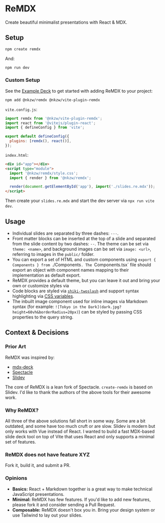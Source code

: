 # ReMDX

Create beautiful minimalist presentations with React & MDX.

## Setup

```bash
npm create remdx
```

And:

```bash
npm run dev
```

### Custom Setup

See the [Example Deck](/cpojer/remdx/tree/main/examples/tokyo) to get started with adding ReMDX to your project:

```bash
npm add @nkzw/remdx @nkzw/vite-plugin-remdx
```

`vite.config.js`:

```js
import remdx from '@nkzw/vite-plugin-remdx';
import react from '@vitejs/plugin-react';
import { defineConfig } from 'vite';

export default defineConfig({
  plugins: [remdx(), react()],
});
```

`index.html`:

```html
<div id="app"></div>
<script type="module">
  import '@nkzw/remdx/style.css';
  import { render } from '@nkzw/remdx';

  render(document.getElementById('app'), import('./slides.re.mdx'));
</script>
```

Then create your `slides.re.mdx` and start the dev server via `npx run vite dev`.

## Usage

- Individual slides are separated by three dashes: `---`.
- Front matter blocks can be inserted at the top of a slide and separated from the slide content by two dashes: `--`. The theme can be set via `theme: <name>`, and background images can be set via `image: <url>`, referring to images in the `public/` folder.
- You can export a set of HTML and custom components using `export { Components } from `./Components`. The `Components.tsx` file should export an object with component names mapping to their implementation as default export.
- ReMDX provides a default theme, but you can leave it out and bring your own or customize styles via
- Code blocks are styled via [`shiki-twoslash`](https://shikijs.github.io/twoslash/) and support syntax highlighting via [CSS variables](https://github.com/cpojer/remdx/blob/main/packages/remdx/style.css#L19-L74).
- The inbuilt image component used for inline images via Markdown syntax (for example: `![Tokyo in the Dark](dark.jpg?height=60vh&borderRadius=20px)`) can be styled by passing CSS properties to the query string.

## Context & Decisions

### Prior Art

ReMDX was inspired by:

- [mdx-deck](https://github.com/jxnblk/mdx-deck)
- [Spectacle](https://github.com/FormidableLabs/spectacle)
- [Slidev](https://github.com/slidevjs/slidev/)

The core of ReMDX is a lean fork of Spectacle. `create-remdx` is based on Slidev. I'd like to thank the authors of the above tools for their awesome work.

### Why ReMDX?

All three of the above solutions fall short in some way. Some are a bit outdated, and some have too much cruft or are slow. Slidev is modern but only works with Vue instead of React. I wanted to build a fast MDX-based slide deck tool on top of Vite that uses React and only supports a minimal set of features.

### ReMDX does not have feature XYZ

Fork it, build it, and submit a PR.

### Opinions

- **Basics:** React + Markdown together is a great way to make technical JavaScript presentations.
- **Minimal:** ReMDX has few features. If you'd like to add new features, please fork it and consider sending a Pull Request.
- **Composable:** ReMDX doesn't box you in. Bring your design system or use Tailwind to lay out your slides.
